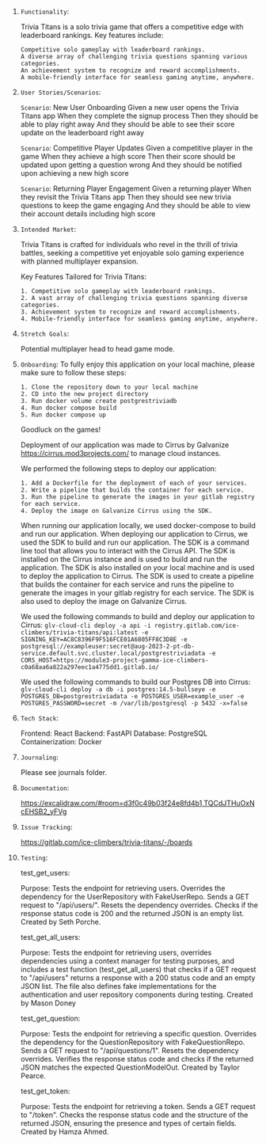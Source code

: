 1.  `Functionality`:

    Trivia Titans is a solo trivia game that offers a competitive edge with leaderboard rankings. Key features include:

        Competitive solo gameplay with leaderboard rankings.
        A diverse array of challenging trivia questions spanning various categories.
        An achievement system to recognize and reward accomplishments.
        A mobile-friendly interface for seamless gaming anytime, anywhere.

2.  `User Stories/Scenarios`:

    `Scenario`: New User Onboarding
    Given a new user opens the Trivia Titans app
    When they complete the signup process
    Then they should be able to play right away
    And they should be able to see their score update on the leaderboard right away

    `Scenario`: Competitive Player Updates
    Given a competitive player in the game
    When they achieve a high score
    Then their score should be updated upon getting a question wrong
    And they should be notified upon achieving a new high score

    `Scenario`: Returning Player Engagement
    Given a returning player
    When they revisit the Trivia Titans app
    Then they should see new trivia questions to keep the game engaging
    And they should be able to view their account details including high score

3.  `Intended Market`:

    Trivia Titans is crafted for individuals who revel in the thrill of trivia battles, seeking a competitive yet enjoyable solo gaming experience with planned multiplayer expansion.

    Key Features Tailored for Trivia Titans:

        1. Competitive solo gameplay with leaderboard rankings.
        2. A vast array of challenging trivia questions spanning diverse categories.
        3. Achievement system to recognize and reward accomplishments.
        4. Mobile-friendly interface for seamless gaming anytime, anywhere.

4.  `Stretch Goals`:

    Potential multiplayer head to head game mode.

5.  `Onboarding`:
    To fully enjoy this application on your local machine, please make sure to follow these steps:

        1. Clone the repository down to your local machine
        2. CD into the new project directory
        3. Run docker volume create postgrestriviadb
        4. Run docker compose build
        5. Run docker compose up

    Goodluck on the games!

    Deployment of our application was made to Cirrus by Galvanize https://cirrus.mod3projects.com/ to manage cloud instances.

    We performed the following steps to deploy our application:

        1. Add a Dockerfile for the deployment of each of your services.
        2. Write a pipeline that builds the container for each service.
        3. Run the pipeline to generate the images in your gitlab registry for each service.
        4. Deploy the image on Galvanize Cirrus using the SDK.

    When running our application locally, we used docker-compose to build and run our application. When deploying our application to Cirrus, we used the SDK to build and run our application. The SDK is a command line tool that allows you to interact with the Cirrus API. The SDK is installed on the Cirrus instance and is used to build and run the application. The SDK is also installed on your local machine and is used to deploy the application to Cirrus. The SDK is used to create a pipeline that builds the container for each service and runs the pipeline to generate the images in your gitlab registry for each service. The SDK is also used to deploy the image on Galvanize Cirrus.

    We used the following commands to build and deploy our application to Cirrus:
    `glv-cloud-cli deploy -a api -i registry.gitlab.com/ice-climbers/trivia-titans/api:latest -e SIGNING_KEY=AC8C8396F9F516FCE01A6805FF8C3D8E -e postgresql://exampleuser:secret@aug-2023-2-pt-db-service.default.svc.cluster.local/postgrestriviadata -e CORS_HOST=https://module3-project-gamma-ice-climbers-c0a68aa6a822a297eec1a4775dd1.gitlab.io/`

    We used the following commands to build our Postgres DB into Cirrus:
    `glv-cloud-cli deploy -a db -i postgres:14.5-bullseye -e POSTGRES_DB=postgrestriviadata -e POSTGRES_USER=example_user -e POSTGRES_PASSWORD=secret -m /var/lib/postgresql -p 5432 -x=false`

6.  `Tech Stack`:

    Frontend: React
    Backend: FastAPI
    Database: PostgreSQL
    Containerization: Docker

7.  `Journaling`:

    Please see journals folder.

8.  `Documentation`:

    https://excalidraw.com/#room=d3f0c49b03f24e8fd4b1,TQCdJTHuOxNcEHSB2_yFVg

9.  `Issue Tracking`:

    https://gitlab.com/ice-climbers/trivia-titans/-/boards

10. `Testing`:

    test_get_users:

    Purpose: Tests the endpoint for retrieving users. Overrides the dependency for the UserRepository with FakeUserRepo. Sends a GET request to "/api/users/". Resets the dependency overrides. Checks if the response status code is 200 and the returned JSON is an empty list. Created by Seth Porche.

    test_get_all_users:

    Purpose: Tests the endpoint for retrieving users, overrides dependencies using a context manager for testing purposes, and includes a test function (test_get_all_users) that checks if a GET request to "/api/users" returns a response with a 200 status code and an empty JSON list. The file also defines fake implementations for the authentication and user repository components during testing. Created by Mason Doney

    test_get_question:

    Purpose: Tests the endpoint for retrieving a specific question. Overrides the dependency for the QuestionRepository with FakeQuestionRepo. Sends a GET request to "/api/questions/1". Resets the dependency overrides. Verifies the response status code and checks if the returned JSON matches the expected QuestionModelOut. Created by Taylor Pearce.

    test_get_token:

    Purpose: Tests the endpoint for retrieving a token. Sends a GET request to "/token". Checks the response status code and the structure of the returned JSON, ensuring the presence and types of certain fields. Created by Hamza Ahmed.

